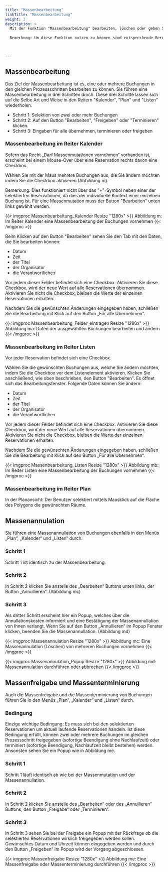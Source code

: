 ```yaml
---
title: "Massenbearbeitung"
linkTitle: "Massenbearbeitung"
weight: 3
description: >
  Mit der Funktion "Massenbearbeitung" bearbeiten, löschen oder geben Sie mehrere bestehende Buchungen frei. In diesem Kapitel werden mit der Massenbearbeitung, der Massenannullation, der Massenfreigabe und der Massenterminierung, verschiedene Arten der Massenbearbeitung erklärt. Alle Funktionen können Sie in den Menüs „Plan“, „Kalender“ und „Listen“ durchführen.
  
  Bemerkung: Um diese Funktion nutzen zu können sind entsprechende Berechtigungen notwendig. 
 


---
```

## Massenbearbeitung 
Das Ziel der Massenbearbeitung ist es, eine oder mehrere Buchungen in den gleichen Prozessschritten bearbeiten zu können. Sie führen eine Massenbearbeitung in drei Schritten durch. Diese drei Schritte lassen sich auf die Selbe Art und Weise in den Reitern "Kalender", "Plan" und "Listen" wiederholen.  


* Schritt 1: Selektion von zwei oder mehr Buchungen
* Schritt 2: Auf den Button "Bearbeiten", "Freigeben" oder "Terminieren" klicken. 
* Schritt 3: Eingaben für alle übernehmen, terminieren oder freigeben


 
### Massenbearbeitung im Reiter Kalender
Sofern das Recht „Darf Massenmutationen vornehmen“ vorhanden ist, erscheint bei einem Mouse-Over über eine Reservation rechts davon eine Checkbox. 

Wählen Sie mit der Maus mehrere Buchungen aus, die Sie ändern möchten indem Sie die Checkbox aktivieren (Abbildung m).

Bemerkung:
Dies funktioniert nicht über das "+"-Symbol neben einer der selektierten Reservationen, da dies der individuelle Kontext einer einzelnen Buchung ist. Für eine Massenmutation muss der Button "Bearbeiten" unten links gewählt werden.
 
{{< imgproc Massenbearbeitung_Kalender Resize "1280x" >}}
Abbildung m: Im Reiter Kalender eine Massenbearbeitung der Buchungen vornehmen
{{< /imgproc >}}

Beim Klicken auf den Button "Bearbeiten" sehen Sie den Tab mit den Daten, die Sie bearbeiten können: 
* Datum 
* Zeit 
* der Titel 
* der Organisator 
* die Verantwortliche:r 

Vor jedem dieser Felder befindet sich eine Checkbox. Aktivieren Sie diese Checkbox, wird der neue Wert auf alle Reservationen übernommen. Aktivieren Sie nicht die Checkbox, bleiben die Werte der einzelnen Reservationen erhalten. 

Nachdem Sie die gewünschten Änderungen eingegeben haben, schließen Sie die Bearbeitung mit Klick auf den Button „Für alle Übernehmen“.

{{< imgproc Massenbearbeitung_Felder_eintragen Resize "1280x" >}}
Abbildung ma: Daten der ausgewählten Buchungen bearbeiten und ändern 
{{< /imgproc >}}

### Massenbearbeitung im Reiter Listen
Vor jeder Reservation befindet sich eine Checkbox. 

Wählen Sie die gewünschten Buchungen aus, welche Sie ändern möchten, indem Sie die Checkbox vor dem Listenelement aktivieren. 
Klicken Sie anschließend, wie oben beschrieben, den Button "Bearbeiten". Es öffnet sich das Bearbeitungsfenster. Folgende Daten können Sie ändern:
* Datum 
* Zeit 
* der Titel 
* der Organisator 
* die Verantwortliche:r 

Vor jedem dieser Felder befindet sich eine Checkbox. Aktivieren Sie diese Checkbox, wird der neue Wert auf alle Reservationen übernommen. Aktivieren Sie nicht die Checkbox, bleiben die Werte der einzelnen Reservationen erhalten. 

Nachdem Sie die gewünschten Änderungen eingegeben haben, schließen Sie die Bearbeitung mit Klick auf den Button „Für alle Übernehmen“.

{{< imgproc Massenbearbeitung_Listen Resize "1280x" >}}
Abbildung mb: Im Reiter Listen eine Massenbearbeitung der Buchungen vornehmen
{{< /imgproc >}}

### Massenbearbeitung im Reiter Plan
In der Planansicht: Der Benutzer selektiert mittels Mausklick auf die Fläche des Polygons die gewünschten Räume. 

## Massenannulation 
Sie führen eine Massenannullation von Buchungen ebenfalls in den Menüs „Plan“, „Kalender“ und „Listen“ durch. 

### Schritt 1
Schritt 1 ist identisch zu der Massenbearbeitung. 

### Schritt 2
In Schritt 2 klicken Sie anstelle des „Bearbeiten“ Buttons unten links, der Button „Annullieren“. (Abbildung mc)

### Schritt 3
Als dritter Schritt erscheint hier ein Popup, welches über die Annullationskosten informiert und eine Bestätigung der Massenannullation von Ihnen verlangt. Wenn Sie auf den Button „Annullieren“ im Popup Fenster klicken, beenden Sie die Massenannullation. (Abbildung md)

{{< imgproc Massenannulation Resize "1280x" >}}
Abbildung mc: Eine Massenannulation (Löschen) von mehreren Buchungen vornehmen
{{< /imgproc >}}

{{< imgproc Massenannulation_Popup Resize "1280x" >}}
Abbildung md: Massenannulation durchführen oder abbrechen
{{< /imgproc >}}

## Massenfreigabe und Massenterminierung
Auch die Massenfreigabe und die Massenterminierung von Buchungen führen Sie in den Menüs „Plan“, „Kalender“ und „Listen“ durch. 
### Bedingung 
Einzige wichtige Bedingung: Es muss sich bei den selektierten Reservationen um aktuell laufende Reservationen handeln. Ist diese Bedingung erfüllt, können zwei oder mehrere Buchungen im gleichen Prozessschritt freigegeben (sofortige Beendigung ohne Nachlaufzeit) oder terminiert (sofortige Beendigung, Nachlaufzeit bleibt bestehen) werden. Ansonsten sehen Sie ein Popup wie in Abbildung me.

### Schritt 1
Schritt 1 läuft identisch ab wie bei der Massenmutation und der Massenannullation. 

### Schritt 2
In Schritt 2 klicken Sie anstelle des „Bearbeiten“ oder des „Annullieren“ Buttons, den Button „Freigabe“ oder „Terminieren“. 

### Schritt 3
In Schritt 3 sehen Sie bei der Freigabe ein Popup mit der Rückfrage ob die selektierten Reservationen wirklich freigegeben werden sollen. Gewünschtes Datum und Uhrzeit können eingegeben werden und durch den Button „Freigeben“ im Popup wird der Vorgang abgeschlossen.

{{< imgproc Massenfreigabe Resize "1280x" >}}
Abbildung me: Eine Massenfreigabe oder Massenterminierung durchführen
{{< /imgproc >}}
